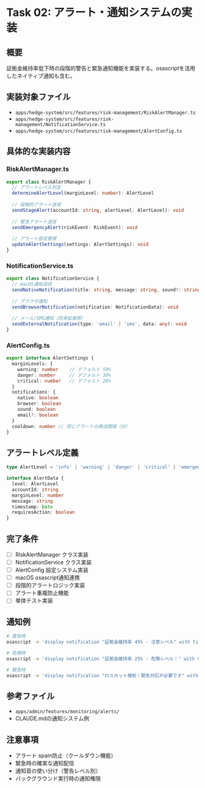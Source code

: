 # Task 02: アラート・通知システムの実装

## 概要
証拠金維持率低下時の段階的警告と緊急通知機能を実装する。osascriptを活用したネイティブ通知も含む。

## 実装対象ファイル
- `apps/hedge-system/src/features/risk-management/RiskAlertManager.ts`
- `apps/hedge-system/src/features/risk-management/NotificationService.ts`
- `apps/hedge-system/src/features/risk-management/AlertConfig.ts`

## 具体的な実装内容

### RiskAlertManager.ts
```typescript
export class RiskAlertManager {
  // アラートレベル判定
  determineAlertLevel(marginLevel: number): AlertLevel
  
  // 段階的アラート送信
  sendStageAlert(accountId: string, alertLevel: AlertLevel): void
  
  // 緊急アラート送信
  sendEmergencyAlert(riskEvent: RiskEvent): void
  
  // アラート設定管理
  updateAlertSettings(settings: AlertSettings): void
}
```

### NotificationService.ts
```typescript
export class NotificationService {
  // macOS通知送信
  sendNativeNotification(title: string, message: string, sound?: string): void
  
  // ブラウザ通知
  sendBrowserNotification(notification: NotificationData): void
  
  // メール/SMS通知（将来拡張用）
  sendExternalNotification(type: 'email' | 'sms', data: any): void
}
```

### AlertConfig.ts
```typescript
export interface AlertSettings {
  marginLevels: {
    warning: number    // デフォルト 50%
    danger: number     // デフォルト 30%
    critical: number   // デフォルト 20%
  }
  notifications: {
    native: boolean
    browser: boolean
    sound: boolean
    email?: boolean
  }
  cooldown: number // 同じアラートの再送間隔（分）
}
```

## アラートレベル定義
```typescript
type AlertLevel = 'info' | 'warning' | 'danger' | 'critical' | 'emergency'

interface AlertData {
  level: AlertLevel
  accountId: string
  marginLevel: number
  message: string
  timestamp: Date
  requiresAction: boolean
}
```

## 完了条件
- [ ] RiskAlertManager クラス実装
- [ ] NotificationService クラス実装
- [ ] AlertConfig 設定システム実装
- [ ] macOS osascript通知連携
- [ ] 段階的アラートロジック実装
- [ ] アラート重複防止機能
- [ ] 単体テスト実装

## 通知例
```bash
# 警告時
osascript -e 'display notification "証拠金維持率 45% - 注意レベル" with title "ArbitrageAssistant Risk Alert" sound name "Ping"'

# 危険時  
osascript -e 'display notification "証拠金維持率 25% - 危険レベル！" with title "ArbitrageAssistant RISK" sound name "Sosumi"'

# 緊急時
osascript -e 'display notification "ロスカット検知！緊急対応が必要です" with title "ArbitrageAssistant EMERGENCY" sound name "Basso"'
```

## 参考ファイル
- `apps/admin/features/monitoring/alerts/`
- CLAUDE.mdの通知システム例

## 注意事項
- アラート spam防止（クールダウン機能）
- 緊急時の確実な通知配信
- 通知音の使い分け（警告レベル別）
- バックグラウンド実行時の通知権限